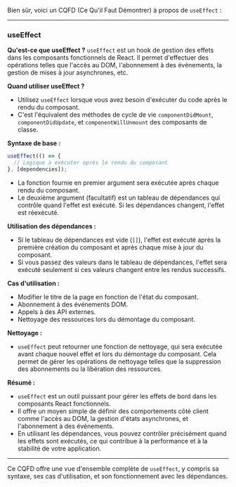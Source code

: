 Bien sûr, voici un CQFD (Ce Qu'il Faut Démontrer) à propos de `useEffect` :

---

### useEffect

**Qu'est-ce que useEffect ?**
`useEffect` est un hook de gestion des effets dans les composants fonctionnels de React. Il permet d'effectuer des opérations telles que l'accès au DOM, l'abonnement à des événements, la gestion de mises à jour asynchrones, etc.

**Quand utiliser useEffect ?**
- Utilisez `useEffect` lorsque vous avez besoin d'exécuter du code après le rendu du composant.
- C'est l'équivalent des méthodes de cycle de vie `componentDidMount`, `componentDidUpdate`, et `componentWillUnmount` des composants de classe.

**Syntaxe de base :**
```javascript
useEffect(() => {
  // Logique à exécuter après le rendu du composant
}, [dependencies]);
```
- La fonction fournie en premier argument sera exécutée après chaque rendu du composant.
- Le deuxième argument (facultatif) est un tableau de dépendances qui contrôle quand l'effet est exécuté. Si les dépendances changent, l'effet est réexécuté.

**Utilisation des dépendances :**
- Si le tableau de dépendances est vide (`[]`), l'effet est exécuté après la première création du composant et après chaque mise à jour du composant.
- Si vous passez des valeurs dans le tableau de dépendances, l'effet sera exécuté seulement si ces valeurs changent entre les rendus successifs.

**Cas d'utilisation :**
- Modifier le titre de la page en fonction de l'état du composant.
- Abonnement à des événements DOM.
- Appels à des API externes.
- Nettoyage des ressources lors du démontage du composant.

**Nettoyage :**
- `useEffect` peut retourner une fonction de nettoyage, qui sera exécutée avant chaque nouvel effet et lors du démontage du composant. Cela permet de gérer les opérations de nettoyage telles que la suppression des abonnements ou la libération des ressources.

**Résumé :**
- `useEffect` est un outil puissant pour gérer les effets de bord dans les composants React fonctionnels.
- Il offre un moyen simple de définir des comportements côté client comme l'accès au DOM, la gestion d'états asynchrones, et l'abonnement à des événements.
- En utilisant les dépendances, vous pouvez contrôler précisément quand les effets sont exécutés, ce qui contribue à la performance et à la stabilité de votre application.

---

Ce CQFD offre une vue d'ensemble complète de `useEffect`, y compris sa syntaxe, ses cas d'utilisation, et son fonctionnement avec les dépendances.